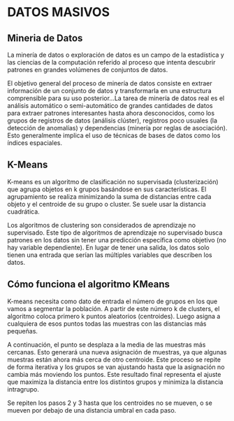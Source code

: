 # DATOS MASIVOS

## Mineria de Datos
La minería de datos o exploración de datos  es un campo de la estadística y las ciencias de la computación referido al proceso que intenta descubrir patrones en grandes volúmenes de conjuntos de datos.​ 

El objetivo general del proceso de minería de datos consiste en extraer información de un conjunto de datos y transformarla en una estructura comprensible para su uso posterior…La tarea de minería de datos real es el análisis automático o semi-automático de grandes cantidades de datos para extraer patrones interesantes hasta ahora desconocidos, como los grupos de registros de datos (análisis clúster), registros poco usuales (la detección de anomalías) y dependencias (minería por reglas de asociación). Esto generalmente implica el uso de técnicas de bases de datos como los índices espaciales.

## K-Means
K-means es un algoritmo de clasificación no supervisada (clusterización) que agrupa objetos en k grupos basándose en sus características. El agrupamiento se realiza minimizando la suma de distancias entre cada objeto y el centroide de su grupo o cluster. Se suele usar la distancia cuadrática.

Los algoritmos de clustering son considerados de aprendizaje no supervisado. Este tipo de algoritmos de aprendizaje no supervisado busca patrones en los datos sin tener una predicción específica como objetivo (no hay variable dependiente). En lugar de tener una salida, los datos solo tienen una entrada que serían las múltiples variables que describen los datos.

## Cómo funciona el algoritmo KMeans
K-means necesita como dato de entrada el número de grupos en los que vamos a segmentar la población. A partir de este número k de clusters, el algoritmo coloca primero k puntos aleatorios (centroides). Luego asigna a cualquiera de esos puntos todas las muestras con las distancias más pequeñas.

A continuación, el punto se desplaza a la media de las muestras más cercanas. Esto generará una nueva asignación de muestras, ya que algunas muestras están ahora más cerca de otro centroide. Este proceso se repite de forma iterativa y los grupos se van ajustando hasta que la asignación no cambia más moviendo los puntos. Este resultado final representa el ajuste que maximiza la distancia entre los distintos grupos y minimiza la distancia intragrupo.

Se repiten los pasos 2 y 3 hasta que los centroides no se mueven, o se mueven por debajo de una distancia umbral en cada paso.
